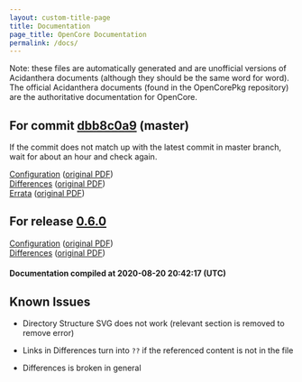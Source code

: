 ```yaml
---
layout: custom-title-page
title: Documentation
page_title: OpenCore Documentation
permalink: /docs/
---
```

Note: these files are automatically generated and are unofficial versions of Acidanthera documents (although they should be the same word for word). The official Acidanthera documents (found in the OpenCorePkg repository) are the authoritative documentation for OpenCore.

## For commit [dbb8c0a9](https://github.com/acidanthera/OpenCorePkg/tree/dbb8c0a9e1f95a4d528b8a3f97d2f04ba8792a4d) (master)

If the commit does not match up with the latest commit in master branch, wait for about an hour and check again.

[Configuration](latest/Configuration.html) ([original PDF](https://github.com/acidanthera/OpenCorePkg/blob/dbb8c0a9e1f95a4d528b8a3f97d2f04ba8792a4d/Docs/Configuration.pdf))
<br>
[Differences](latest/Differences.html) ([original PDF](https://github.com/acidanthera/OpenCorePkg/blob/dbb8c0a9e1f95a4d528b8a3f97d2f04ba8792a4d/Docs/Differences/Differences.pdf))
<br>
[Errata](latest/Errata.html) ([original PDF](https://github.com/acidanthera/OpenCorePkg/blob/dbb8c0a9e1f95a4d528b8a3f97d2f04ba8792a4d/Docs/Errata/Errata.pdf))

## For release [0.6.0](https://github.com/acidanthera/OpenCorePkg/tree/0.6.0)

[Configuration](release/Configuration.html) ([original PDF](https://github.com/acidanthera/OpenCorePkg/blob/0.6.0/Docs/Configuration.pdf))
<br>
[Differences](release/Differences.html) ([original PDF](https://github.com/acidanthera/OpenCorePkg/blob/0.6.0/Docs/Differences/Differences.pdf))

#### Documentation compiled at 2020-08-20 20:42:17 (UTC)

## Known Issues

* Directory Structure SVG does not work (relevant section is removed to remove error)

* Links in Differences turn into `??` if the referenced content is not in the file

* Differences is broken in general
